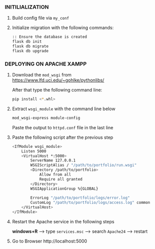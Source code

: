 ### INITILIALIZATION

1. Build config file via `my_conf` 

2. Initialize migration with the following commands:

   ```sh
   :: Ensure the database is created
   flask db init
   flask db migrate
   flask db upgrade
   ```

   

### DEPLOYING ON APACHE XAMPP

1. Download the `mod_wsgi` from https://www.lfd.uci.edu/~gohlke/pythonlibs/

   After that type the following command line:

   ```sh
   pip install <*.whl>
   ```

2. Extract `wsgi_module` with the command line below

   ```sh
   mod_wsgi-express module-config
   ```

   Paste the output to `httpd.conf` file in the last line

3. Paste the following script after the previous step

   ```sh
   <IfModule wsgi_module>
       Listen 5000
       <VirtualHost *:5000>
           ServerName 127.0.0.1
           WSGIScriptAlias / "/path/to/portfolio/run.wsgi"
           <Directory /path/to/portfolio>            
               Allow from all            
               Require all granted
           </Directory>
           WSGIApplicationGroup %{GLOBAL}
           
           ErrorLog "/path/to/portfolio/logs/error.log"
           CustomLog "/path/to/portfolio/logs/access.log" common
       </VirtualHost>
   </IfModule>  
   ```

4. Restart the Apache service in the following steps

   **windows+R** --> type `services.msc` --> search `Apache24` --> restart

5. Go to Browser http://localhost:5000
